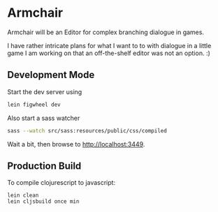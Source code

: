# Armchair

Armchair will be an Editor for complex branching dialogue in games.

I have rather intricate plans for what I want to to with dialogue in a little
game I am working on that an off-the-shelf editor was not an option. :)

## Development Mode

Start the dev server using 

```bash
lein figwheel dev
```

Also start a sass watcher

```bash
sass --watch src/sass:resources/public/css/compiled
```

Wait a bit, then browse to [http://localhost:3449](http://localhost:3449).

## Production Build

To compile clojurescript to javascript:

```
lein clean
lein cljsbuild once min
```
